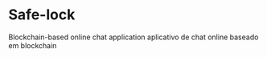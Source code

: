 # Safe-lock
Blockchain-based online chat application
aplicativo de chat online baseado em blockchain 
